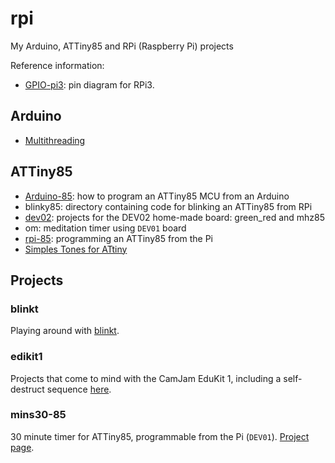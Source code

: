 # rpi
My Arduino, ATTiny85 and RPi (Raspberry Pi) projects

Reference information:


* [GPIO-pi3](GPIO-pi3.md): pin diagram for RPi3.

## Arduino

* [Multithreading](https://create.arduino.cc/projecthub/reanimationxp/how-to-multithread-an-arduino-protothreading-tutorial-dd2c37)

## ATTiny85

* [Arduino-85](Arduino-85.md): how to program an ATTiny85 MCU from an Arduino
* blinky85: directory containing code for blinking an ATTiny85 from RPi
* [dev02](dev02/README.md): projects for the DEV02 home-made board: green_red and mhz85
* om: meditation timer using `DEV01` board
* [rpi-85](rpi-85.md): programming an ATTiny85 from the Pi
* [Simples Tones for ATtiny](http://www.technoblogy.com/show?KVO)


## Projects

### blinkt

Playing around with [blinkt](blinkt/README.md).

### edikit1

Projects that come to mind with the CamJam EduKit 1, including
a self-destruct sequence [here](edukit1/README.md).


### mins30-85

30 minute timer for ATTiny85, programmable from the Pi (`DEV01`). [Project page](mins30-85/README.md).

